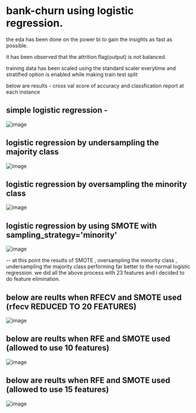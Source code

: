 # bank-churn using logistic regression.

the eda has been done on the power bi to gain the insights as fast as possible.

it has been observed that the attrition flag(output) is not balanced.

training data has been scaled using the standard scaler everytime and stratified option is enabled while making train test split

below are results - cross val score of accuracy and classfication report at each instance

## simple logistic regression - 


![image](https://user-images.githubusercontent.com/68850280/179797127-141723a0-b08d-4eb1-880a-e98ddbbb5741.png)

## logistic regression by undersampling the majority class

![image](https://user-images.githubusercontent.com/68850280/179797667-13dbc267-994f-4e13-8216-e17f8f49a398.png)

## logistic regression by oversampling the minority class

![image](https://user-images.githubusercontent.com/68850280/179797821-64535100-87d7-40ca-adc6-140d0d4d676a.png)

## logistic regression by using SMOTE with sampling_strategy='minority'

![image](https://user-images.githubusercontent.com/68850280/179798019-eb4868bd-080a-4f2e-b7f1-d4d35cbe79a1.png)

 -- at this point the results of SMOTE , oversampling the minority class , undersampling the majority class performing far better to the normal logistic regression.
we did all the above process with 23 features and i decided to do feature elimination.

## below are reults when RFECV and SMOTE used (rfecv REDUCED TO 20 FEATURES)

![image](https://user-images.githubusercontent.com/68850280/179798741-d6ee101c-08c0-4042-a192-037a556e9f66.png)

## below are reults when RFE and SMOTE used (allowed to use 10 features)

![image](https://user-images.githubusercontent.com/68850280/179799024-b408a8db-def6-4447-b682-1a394fcd1eab.png)


## below are reults when RFE and SMOTE used (allowed to use 15 features)

![image](https://user-images.githubusercontent.com/68850280/179799196-c66c54b3-2dd2-4c64-82f3-a1a99c5799a8.png)
